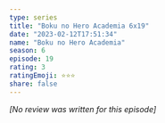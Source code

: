 ```yaml
---
type: series
title: "Boku no Hero Academia 6x19"
date: "2023-02-12T17:51:34"
name: "Boku no Hero Academia"
season: 6
episode: 19
rating: 3
ratingEmoji: ⭐️⭐️⭐️
share: false
---
```


*[No review was written for this episode]*
